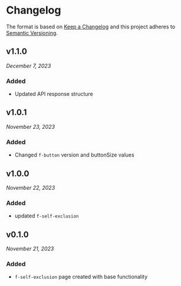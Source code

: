 # Changelog

The format is based on [Keep a Changelog](http://keepachangelog.com/en/1.0.0/)
and this project adheres to [Semantic Versioning](http://semver.org/spec/v2.0.0.html).

v1.1.0
------------------------------
*December 7, 2023*

### Added
- Updated API response structure

v1.0.1
------------------------------
*November 23, 2023*

### Added
- Changed `f-button` version and buttonSize values

v1.0.0
------------------------------
*November 22, 2023*

### Added
- updated `f-self-exclusion`

v0.1.0
------------------------------
*November 21, 2023*

### Added
- `f-self-exclusion` page created with base functionality
